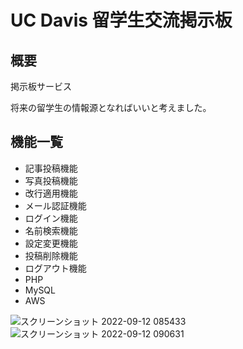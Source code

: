 # UC Davis 留学生交流掲示板

## 概要

掲示板サービス

将来の留学生の情報源となればいいと考えました。

## 機能一覧

- 記事投稿機能
- 写真投稿機能
- 改行適用機能
- メール認証機能
- ログイン機能
- 名前検索機能
- 設定変更機能
- 投稿削除機能
- ログアウト機能
- PHP
- MySQL
- AWS

![スクリーンショット 2022-09-12 085433](https://user-images.githubusercontent.com/78911947/189554799-c496f743-bae7-47b1-b78a-5eeb2c95d332.jpg)
![スクリーンショット 2022-09-12 090631](https://user-images.githubusercontent.com/78911947/189554973-3998052d-9eca-43d9-b914-2a5a20848e53.jpg)
